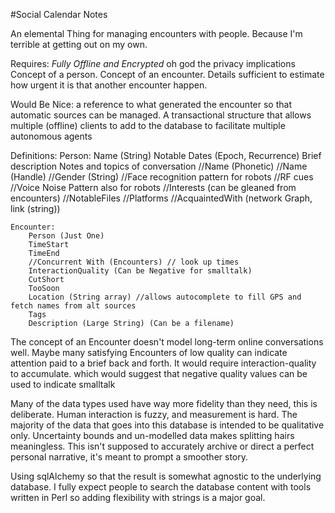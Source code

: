 #Social Calendar Notes

An elemental Thing for managing encounters with people.
Because I'm terrible at getting out on my own.

Requires:
	*Fully Offline and Encrypted* oh god the privacy implications
	Concept of a person.
	Concept of an encounter.
	Details sufficient to estimate how urgent it is that another encounter happen.

Would Be Nice:
	a reference to what generated the encounter so that automatic sources can be managed.
	A transactional structure that allows multiple (offline) clients to add to the database to facilitate multiple autonomous agents




Definitions:
	Person:
		Name (String)
		Notable Dates (Epoch, Recurrence)
		Brief description
		Notes and topics of conversation
		//Name (Phonetic)
		//Name (Handle)
		//Gender (String)
		//Face recognition pattern for robots
		//RF cues
		//Voice Noise Pattern also for robots
		//Interests (can be gleaned from encounters)
		//NotableFiles
		//Platforms
		//AcquaintedWith (network Graph, link (string))


	Encounter:
		Person (Just One)
		TimeStart
		TimeEnd
		//Concurrent With (Encounters) // look up times
		InteractionQuality (Can be Negative for smalltalk)
		CutShort
		TooSoon
		Location (String array) //allows autocomplete to fill GPS and fetch names from alt sources
		Tags
		Description (Large String) (Can be a filename)



The concept of an Encounter doesn't model long-term online conversations well. Maybe many satisfying Encounters of low quality can indicate attention paid to a brief back and forth. It would require interaction-quality to accumulate.  which would suggest that negative quality values can be used to indicate smalltalk

Many of the data types used have way more fidelity than they need, this is deliberate. Human interaction is fuzzy, and measurement is hard. The majority of the data that goes into this database is intended to be qualitative only. Uncertainty bounds and un-modelled data makes splitting hairs meaningless. This isn't supposed to accurately archive or direct a perfect personal narrative, it's meant to prompt a smoother story.

Using sqlAlchemy so that the result is somewhat agnostic to the underlying database.  I fully expect people to search the database content with tools written in Perl so adding flexibility with strings is a major goal.


